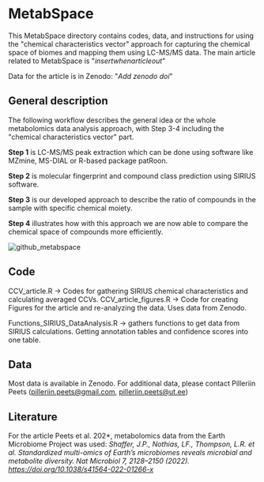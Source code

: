 # MetabSpace

This MetabSpace directory contains codes, data, and instructions for using the "chemical characteristics vector" approach for capturing the chemical space of biomes and mapping them using LC-MS/MS data. 
The main article related to MetabSpace is "*insertwhenarticleout*"

Data for the article is in Zenodo: "*Add zenodo doi*"


## General description 

The following workflow describes the general idea or the whole metabolomics data analysis approach, with Step 3-4 including the "chemical characteristics vector" part. 

**Step 1** is LC-MS/MS peak extraction which can be done using software like MZmine, MS-DIAL or R-based package patRoon.

**Step 2** is molecular fingerprint and compound class prediction using SIRIUS software.

**Step 3** is our developed approach to describe the ratio of compounds in the sample with specific chemical moiety.

**Step 4** illustrates how with this approach we are now able to compare the chemical space of compounds more efficiently. 

![github_metabspace](https://github.com/user-attachments/assets/9ce45b7c-b3a6-49c2-9e64-d5f5a8a82c86)


## Code

CCV_article.R  -> Codes for gathering SIRIUS chemical characteristics and calculating averaged CCVs.
CCV_article_figures.R  -> Code for creating Figures for the article and re-analyzing the data. Uses data from Zenodo.

Functions_SIRIUS_DataAnalysis.R -> gathers functions to get data from SIRIUS calculations. Getting annotation tables and confidence scores into one table. 

## Data

Most data is available in Zenodo. For additional data, please contact Pilleriin Peets (pilleriin.peets@gmail.com, pilleriin.peets@ut.ee)

## Literature

For the article Peets et al. 202*, metabolomics data from the Earth Microbiome Project was used:
*Shaffer, J.P., Nothias, LF., Thompson, L.R. et al. Standardized multi-omics of Earth’s microbiomes reveals microbial and metabolite diversity. Nat Microbiol 7, 2128–2150 (2022). https://doi.org/10.1038/s41564-022-01266-x*
